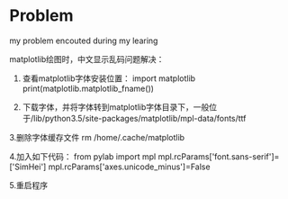 # Problem
my problem encouted during my learing

matplotlib绘图时，中文显示乱码问题解决：

1. 查看matplotlib字体安装位置：
import matplotlib    
print(matplotlib.matplotlib_fname())

2. 下载字体，并将字体转到matplotlib字体目录下，一般位于/lib/python3.5/site-packages/matplotlib/mpl-data/fonts/ttf

3.删除字体缓存文件
rm /home/.cache/matplotlib

4.加入如下代码：
from pylab import mpl
mpl.rcParams['font.sans-serif']=['SimHei']
mpl.rcParams['axes.unicode_minus']=False

5.重启程序
